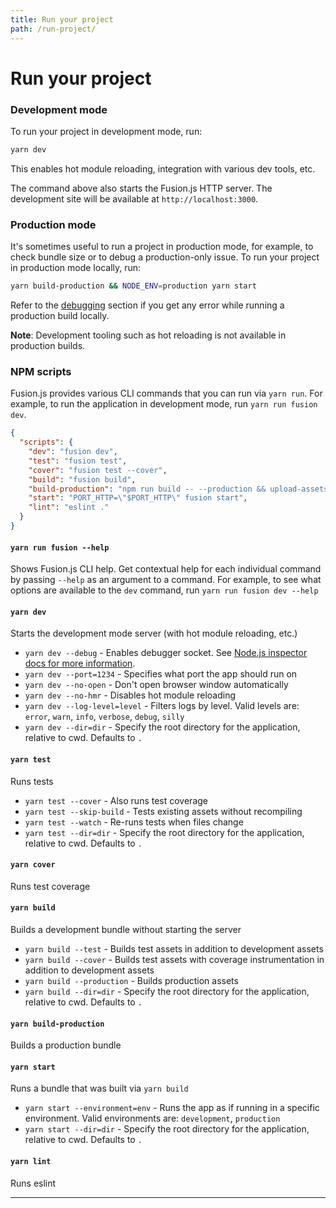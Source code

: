 ```yaml
---
title: Run your project
path: /run-project/
---
```


# Run your project

### Development mode

To run your project in development mode, run:

```sh
yarn dev
```

This enables hot module reloading, integration with various dev tools, etc.

The command above also starts the Fusion.js HTTP server. The development site
will be available at `http://localhost:3000`.

### Production mode

It's sometimes useful to run a project in production mode, for example, to check
bundle size or to debug a production-only issue. To run your project in
production mode locally, run:

```sh
yarn build-production && NODE_ENV=production yarn start
```

Refer to the [debugging](/docs/guides/debugging#debugging-your-production-build-locally) section if you get any error while running a production build locally.

**Note**: Development tooling such as hot reloading is not available in
production builds.

### NPM scripts

Fusion.js provides various CLI commands that you can run via `yarn run`. For
example, to run the application in development mode, run `yarn run fusion dev`.

```json
{
  "scripts": {
    "dev": "fusion dev",
    "test": "fusion test",
    "cover": "fusion test --cover",
    "build": "fusion build",
    "build-production": "npm run build -- --production && upload-assets-to-s3",
    "start": "PORT_HTTP=\"$PORT_HTTP\" fusion start",
    "lint": "eslint ."
  }
}
```

#### `yarn run fusion --help`

Shows Fusion.js CLI help. Get contextual help for each individual
command by passing `--help` as an argument to a command. For example, to see
what options are available to the `dev` command, run `yarn run fusion dev --help`

#### `yarn dev`

Starts the development mode server (with hot module reloading, etc.)

* `yarn dev --debug` - Enables debugger socket. See
  [Node.js inspector docs for more information](https://nodejs.org/en/docs/inspector).
* `yarn dev --port=1234` - Specifies what port the app should run on
* `yarn dev --no-open` - Don't open browser window automatically
* `yarn dev --no-hmr` - Disables hot module reloading
* `yarn dev --log-level=level` - Filters logs by level. Valid levels are:
  `error`, `warn`, `info`, `verbose`, `debug`, `silly`
* `yarn dev --dir=dir` - Specify the root directory for the application,
  relative to cwd. Defaults to `.`

#### `yarn test`

Runs tests

* `yarn test --cover` - Also runs test coverage
* `yarn test --skip-build` - Tests existing assets without recompiling
* `yarn test --watch` - Re-runs tests when files change
* `yarn test --dir=dir` - Specify the root directory for the application,
  relative to cwd. Defaults to `.`

#### `yarn cover`

Runs test coverage

#### `yarn build`

Builds a development bundle without starting the server

* `yarn build --test` - Builds test assets in addition to development assets
* `yarn build --cover` - Builds test assets with coverage instrumentation in
  addition to development assets
* `yarn build --production` - Builds production assets
* `yarn build --dir=dir` - Specify the root directory for the application,
  relative to cwd. Defaults to `.`

#### `yarn build-production`

Builds a production bundle

#### `yarn start`

Runs a bundle that was built via `yarn build`

* `yarn start --environment=env` - Runs the app as if running in a specific
  environment. Valid environments are: `development`, `production`
* `yarn start --dir=dir` - Specify the root directory for the application,
  relative to cwd. Defaults to `.`

#### `yarn lint`

Runs eslint

<!--
#### `yarn profile`

Opens source-map-explorer

* `yarn profile --environment` - Profiles assets for a specific environment.
  Valid values are: `development`, `production`
* `yarn profile --watch` - Updates source-map-explorer on file change
* `yarn profile --file-count` - Limit the number of files to display when
  showing list of largest files
* `yarn profile --dir=dir` - Specify the root directory for the application,
  relative to cwd. Defaults to `.`
-->

---
